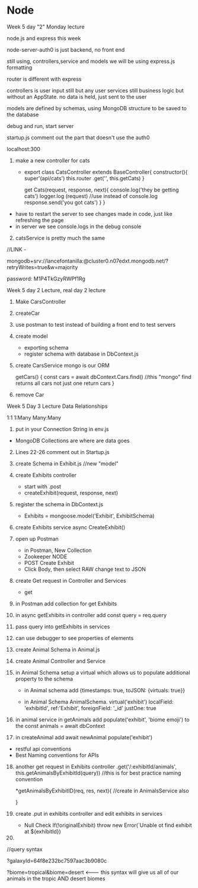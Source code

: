 # Node

Week 5 day "2" Monday lecture

node.js and express this week

node-server-auth0 is just backend, no front end

still using, controllers,service and models
we will be using express.js formatting

router is different with express

controllers is user input still but any user
services still business logic but without an AppState. no data is held, just sent to the user

models are defined by schemas, using MongoDB
structure to be saved to the database

debug and run, start server

startup.js comment out the part that doesn't use the auth0

localhost:300

1. make a new controller for cats
    * export class CatsController extends BaseController{
        constructor(){
            super'(api/cats')
            this.router
            .get('', this.getCats)
        }

        get Cats(request, response, next){
            console.log('they be getting cats')
            logger.log (request)  //use instead of console.log
            response.send('you got cats')
        }
    }

* have to restart the server to see changes made in code, just like refreshing the page
* in server we see console.logs in the debug console

2. catsService is pretty much the same

//LINK - 

mongodb+srv://lancefontanilla:<password>@cluster0.n07edxt.mongodb.net/?retryWrites=true&w=majority

password:  M1P4TkGzyRWPf1Rg

Week 5 day 2 Lecture, real day 2 lecture

1. Make CarsController
2. createCar
3. use postman to test instead of building a front end to test servers
4. create model
    * exporting schema 
    * register schema with database in DbContext.js
    
5. create CarsService
    mongo is our ORM

    getCars() {
        const cars = await dbContext.Cars.find() //this "mongo" find returns all cars not just one 
        return cars
    }
6. remove Car
    

Week 5 Day 3 Lecture
Data Relationships

1:1
1:Many
Many:Many

1. put in your Connection String in env.js
* MongoDB Collections are where are data goes
2. Lines 22-26 comment out in Startup.js
3. create Schema in Exhibit.js //new "model"
4. create Exhibits controller
    * start with .post
    * createExhibit(request, response, next)
5. register the schema in DbContext.js
    * Exhibits = mongoose.model('Exhibit', ExhibitSchema)
6. create Exhibits service
    async CreateExhibit()
7. open up Postman
    * in Postman, New Collection
    * Zookeeper NODE
    * POST Create Exhibit
    * Click Body, then select RAW change text to JSON
8. create Get request in Controller and Services
    * get
9. in Postman add collection for get Exhibits
10. in async getExhibits in controller add const query = req.query 
11. pass query into getExhibits in services
12. can use debugger to see properties of elements
13. create Animal Schema in Animal.js
14. create Animal Controller and Service
15. in Animal Schema setup a virtual which allows us to populate additional property to the schema
    
    * in Animal schema add
    {timestamps: true, toJSON: {virtuals: true}}

    * in Animal Schema
        AnimalSchema. virtual('exhibit')
        localField: 'exhibitId',
        ref:'Exhibit',
        foreignField: '_id'
        justOne: true

16. in animal service in getAnimals
    add populate('exhibit', 'biome emoji') to the const animals = await dbContext

17. in createAnimal add await newAnimal populate('exhibit')

* restful api conventions 
* Best Naming conventions for APIs

18. another get request in Exhibits controller
    .get('/:exhibitId/animals', this.getAnimalsByExhibitId(query))
    //this is for best practice naming convention

    *getAnimalsByExhibitID(req, res, next){  //create in AnimalsService also

    }

19. create .put in exhibits controller
    and edit exhibits in services

    * Null Check
    If(!originalExhibit) throw new Error(`Unable ot find exhibit at ${exhibitId})

20. 

//query syntax

?galaxyId=64f8e232bc7597aac3b9080c


?biome=tropical&biome=desert <--- this syntax will give us all of our animals in the tropic AND desert biomes

